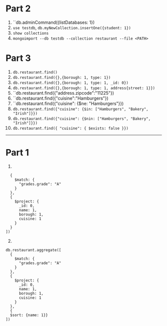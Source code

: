 # Part 2

1. ``db.adminCommand({listDatabases: 1})
2. ``use testdb``, ``db.myNewCollection.insertOne({student: 1})``
3. ``show collections``
4. ``mongoimport --db testdb --collection restaurant --file <PATH>``

# Part 3

1. ``db.restaurant.find()``
2. ``db.restaurant.find({},{borough: 1, type: 1})``
3. ``db.restaurant.find({},{borough: 1, type: 1, _id: 0})``
4. ``db.restaurant.find({},{borough: 1, type: 1, address{street: 1}})``
5. ``db.restaurant.find({"address.zipcode":"11225"})
6. ``db.restaurant.find({"cuisine":"Hamburgers"})
7. ``db.restaurant.find({"cuisine": {$ne: "Hamburgers"}})
8. ``db.restaurant.find({"cuisine": {$in: ["Hamburgers", "Bakery", "Irish"]}})``
9. ``db.restaurant.find({"cuisine": {$nin: ["Hamburgers", "Bakery", "Irish"]}})``
10. ``db.restaurant.find({ "cuisine": { $exists: false }})``

____
# Part 1
1. 
   
```db.restaurant.aggregate([
  {
    $match: {
      "grades.grade": "A"
    }
  },
  {
    $project: {
      _id: 0,
      name: 1,
      borough: 1,
      cuisine: 1
    }
  }
])
```

2. 
```
db.restaurant.aggregate([
  {
    $match: {
      "grades.grade": "A"
    }
  },
  {
    $project: {
      _id: 0,
      name: 1,
      borough: 1,
      cuisine: 1
    }
  },
  {
  $sort: {name: 1}}
])
```